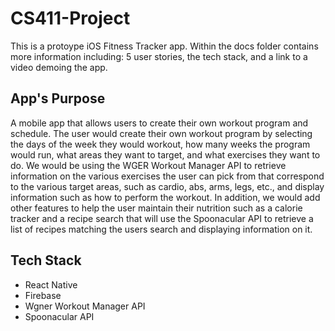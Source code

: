 # CS411-Project

This is a protoype iOS Fitness Tracker app. 
Within the docs folder contains more information including: 5 user stories, the tech stack, and a link to a video demoing the app.

## App's Purpose 
A mobile app that allows users to create their own workout program and schedule. The user would create their own workout program by selecting the days of the week they would workout, how many weeks the program would run, what areas they want to target, and what exercises they want to do. We would be using the WGER Workout Manager API to retrieve information on the various exercises the user can pick from that correspond to the various target areas, such as cardio, abs, arms, legs, etc., and display information such as how to perform the workout. In addition, we would add other features to help the user maintain their nutrition such as a calorie tracker and a recipe search that will use the Spoonacular API to retrieve a list of recipes matching the users search and displaying information on it.

## Tech Stack 
* React Native
* Firebase
* Wgner Workout Manager API
* Spoonacular API
